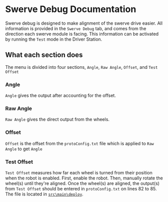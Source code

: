 # Swerve Debug Documentation

Swerve debug is designed to make alignment of the swerve drive easier. All information is provided in the `Swerve Debug` tab, and comes from the direction each swerve module is facing. This information can be activated by running the `Test` mode in the Driver Station.

## What each section does

The menu is divided into four sections, `Angle`, `Raw Angle`, `Offset`, and `Test Offset`

### Angle

`Angle` gives the output after accounting for the offset.

### Raw Angle

`Raw Angle` gives the direct output from the wheels.

### Offset

`Offset` is the offset from the `protoConfig.txt` file which is applied to `Raw Angle` to get `Angle`

### Test Offset

`Test Offset` measures how far each wheel is turned from their position when the robot is enabled. First, enable the robot. Then, manually rotate the wheel(s) until they're aligned. Once the wheel(s) are aligned, the output(s) from `Test Offset` should be entered in `protoConfig.txt` on lines 82 to 85. The file is located in [`src\main\deploy`](https://github.com/4329/RobotBase/blob/shuffleboardcleanup/src/main/deploy/protoConfig.txt#L82).
